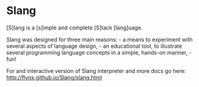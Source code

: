 # Slang

[S]lang is a [s]imple and complete [S]tack [lang]uage.

 Slang was designed for three main reasons:
	- a means to experiment with several aspects of language design,
	- an educational tool, to illustrate several programming language
	  concepts in a simple, hands-on manner,
	- fun!


For and interactive version of Slang interpreter and more docs go here:
http://flynx.github.io/Slang/slang.html
